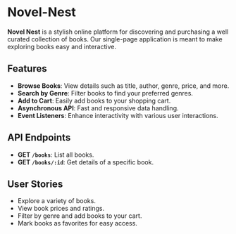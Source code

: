 # Novel-Nest

**Novel Nest** is a stylish online platform for discovering and purchasing a well curated collection of books. Our single-page application is meant to make exploring books easy and interactive.
## Features

-   **Browse Books**: View details such as title, author, genre, price, and more.
-   **Search by Genre**: Filter books to find your preferred genres.
-   **Add to Cart**: Easily add books to your shopping cart.
-   **Asynchronous API**: Fast and responsive data handling.
-   **Event Listeners**: Enhance interactivity with various user interactions.

## API Endpoints

-   **GET `/books`**: List all books.
-   **GET `/books/:id`**: Get details of a specific book.

## User Stories

-   Explore a variety of books.
-   View book prices and ratings.
-   Filter by genre and add books to your cart.
-   Mark books as favorites for easy access.